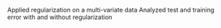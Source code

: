 Applied regularization on a multi-variate data 
Analyzed test and training error with and without regularization 
